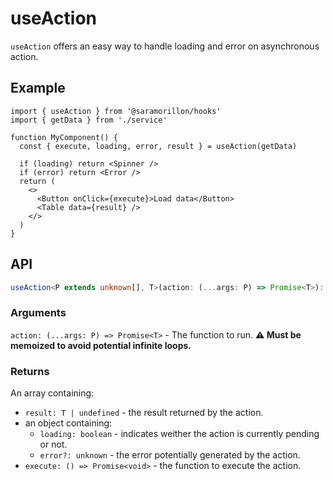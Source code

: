# useAction

`useAction` offers an easy way to handle loading and error on asynchronous action.

## Example

```tsx
import { useAction } from '@saramorillon/hooks'
import { getData } from './service'

function MyComponent() {
  const { execute, loading, error, result } = useAction(getData)

  if (loading) return <Spinner />
  if (error) return <Error />
  return (
    <>
      <Button onClick={execute}>Load data</Button>
      <Table data={result} />
    </>
  )
}
```

## API

```typescript
useAction<P extends unknown[], T>(action: (...args: P) => Promise<T>): IActionResult<T>
```

### Arguments

`action: (...args: P) => Promise<T>` - The function to run. **:warning: Must be memoized to avoid potential infinite loops.**

### Returns

An array containing:

- `result: T | undefined` - the result returned by the action.
- an object containing:
  - `loading: boolean` - indicates weither the action is currently pending or not.
  - `error?: unknown` - the error potentially generated by the action.
- `execute: () => Promise<void>` - the function to execute the action.

